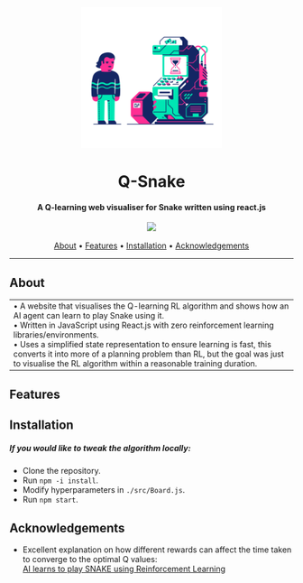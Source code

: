 <p align="center">
  <a href="https://github.com/sid-sr/Q-Snake">
    <img src="./src/img/cyborg-25.png" width=250>
  </a>
</p>

<p align="center">
    <h1 align='center'> Q-Snake </h1>
</p>
<h4 align='center'>A Q-learning web visualiser for Snake written using react.js </h4>

<p align="center">
  <a href='https://lbesson.mit-license.org/'>
  <img src='https://img.shields.io/badge/License-MIT-blue.svg'>
</p>

<p align="center">
  <a href="#about">About</a> •
  <a href="#features">Features</a> •
  <a href="#installation">Installation</a> •
  <a href="#acknowledgements">Acknowledgements</a>
</p>
 
---
## About
<table>
<tr>
<td>
• A website that visualises the Q-learning RL algorithm and shows how an AI agent can learn to play Snake using it. <br>
• Written in JavaScript using React.js with zero reinforcement learning libraries/environments. <br>
• Uses a simplified state representation to ensure learning is fast, this converts it into more of a planning problem than RL, but the goal was just to visualise the RL algorithm within a reasonable training duration.
</td>
</tr>
</table>

## Features


## Installation
##### If you would like to tweak the algorithm locally:

* Clone the repository.
* Run ```npm -i install```.
* Modify hyperparameters in ```./src/Board.js```.
* Run ```npm start```.


## Acknowledgements

* Excellent explanation on how different rewards can affect the time taken to converge to the optimal Q values: <br>
[AI learns to play SNAKE using Reinforcement Learning](https://youtu.be/8cdUree20j4)